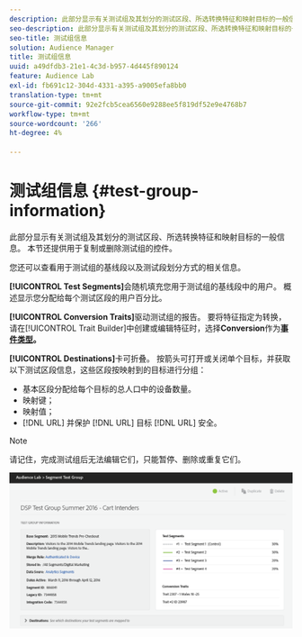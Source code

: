 ```yaml
---
description: 此部分显示有关测试组及其划分的测试区段、所选转换特征和映射目标的一般信息。 本节还提供用于复制或删除测试组的控件。
seo-description: 此部分显示有关测试组及其划分的测试区段、所选转换特征和映射目标的一般信息。 本节还提供用于复制或删除测试组的控件。
seo-title: 测试组信息
solution: Audience Manager
title: 测试组信息
uuid: a49dfdb3-21e1-4c3d-b957-4d445f890124
feature: Audience Lab
exl-id: fb691c12-304d-4331-a395-a9005efa8bb0
translation-type: tm+mt
source-git-commit: 92e2fcb5cea6560e9288ee5f819df52e9e4768b7
workflow-type: tm+mt
source-wordcount: '266'
ht-degree: 4%

---
```


# 测试组信息 {#test-group-information}

此部分显示有关测试组及其划分的测试区段、所选转换特征和映射目标的一般信息。 本节还提供用于复制或删除测试组的控件。

您还可以查看用于测试组的基线段以及测试段划分方式的相关信息。

**[!UICONTROL Test Segments]**&#x200B;会随机填充您用于测试组的基线段中的用户。 概述显示您分配给每个测试区段的用户百分比。

**[!UICONTROL Conversion Traits]**&#x200B;驱动测试组的报告。 要将特征指定为转换，请在[!UICONTROL Trait Builder]中创建或编辑特征时，选择&#x200B;**Conversion**&#x200B;作为&#x200B;**[事件类型](../../features/traits/create-onboarded-rule-based-traits.md)。**

**[!UICONTROL Destinations]**&#x200B;卡可折叠。 按箭头可打开或关闭单个目标，并获取以下测试区段信息，这些区段按映射到的目标进行分组：

* 基本区段分配给每个目标的总人口中的设备数量。
* 映射键；
* 映射值；
* [!DNL URL] 并保护 [!DNL URL] 目标 [!DNL URL] 安全。

>[!NOTE]
>
>请记住，完成测试组后无法编辑它们，只能暂停、删除或重复它们。

![](assets/test-groups-information.PNG)

